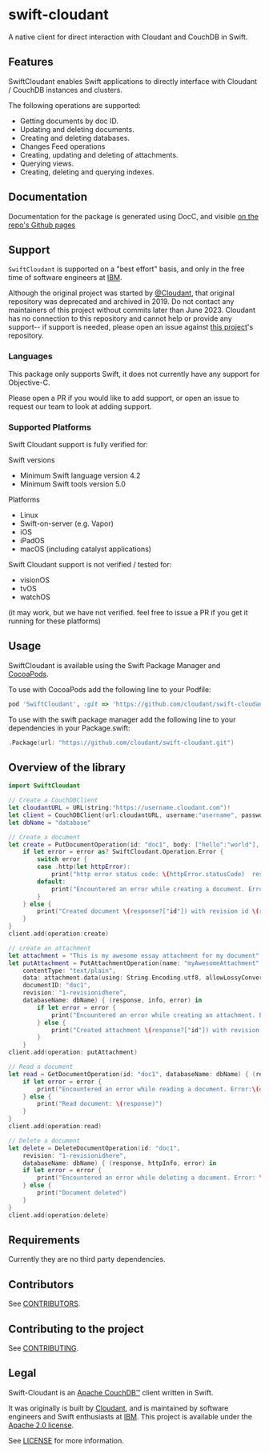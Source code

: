 # swift-cloudant

A native client for direct interaction with Cloudant and CouchDB in Swift.

## Features

SwiftCloudant enables Swift applications to directly interface with Cloudant / CouchDB instances and clusters.

The following operations are supported:

- Getting documents by doc ID.
- Updating and deleting documents.
- Creating and deleting databases.
- Changes Feed operations
- Creating, updating and deleting of attachments.
- Querying views.
- Creating, deleting and querying indexes.

## Documentation

Documentation for the package is generated using DocC, and visible [on the repo's Github pages](https://github.com/ibm/swift-cloudant)

## Support

`SwiftCloudant` is supported on a "best effort" basis, and only in the free time of software engineers at [IBM](https://github.com/ibm).

Although the original project was started by [@Cloudant](https://github.com/cloudant), that original repository was deprecated and archived in 2019. 
Do not contact any maintainers of this project without commits later than June 2023. Cloudant has no connection to this repository and cannot help or provide any support-- if support is needed, please open an issue against [this project](https://github.com/ibm/swift-cloudant)'s repository.

### Languages

This package only supports Swift, it does not currently have any support for Objective-C. 

Please open a PR if you would like to add support, or open an issue to request our team to look at adding support.

### Supported Platforms

Swift Cloudant support is fully verified for:

Swift versions
- Minimum Swift language version 4.2
- Minimum Swift tools version 5.0

Platforms
- Linux
- Swift-on-server (e.g. Vapor)
- iOS
- iPadOS
- macOS (including catalyst applications)

Swift Cloudant support is not verified / tested for:
- visionOS
- tvOS
- watchOS

(it may work, but we have not verified. feel free to issue a PR if you get it running for these platforms)

## Usage

SwiftCloudant is available using the Swift Package Manager and [CocoaPods](http://cocoapods.org).

To use with CocoaPods add the following line to your Podfile:

```ruby
pod 'SwiftCloudant', :git => 'https://github.com/cloudant/swift-cloudant.git'
```

To use with the swift package manager add the following line to your dependencies
in your Package.swift:
```swift
.Package(url: "https://github.com/cloudant/swift-cloudant.git")
```
## <a name="overview"></a>Overview of the library
```swift
import SwiftCloudant

// Create a CouchDBClient
let cloudantURL = URL(string:"https://username.cloudant.com")!
let client = CouchDBClient(url:cloudantURL, username:"username", password:"password")
let dbName = "database"

// Create a document
let create = PutDocumentOperation(id: "doc1", body: ["hello":"world"], databaseName: dbName) {(response, httpInfo, error) in
    if let error = error as? SwiftCloudant.Operation.Error {
        switch error {
        case .http(let httpError):
            print("http error status code: \(httpError.statusCode)  response: \(httpError.response)")
        default:
            print("Encountered an error while creating a document. Error:\(error)")
        }
    } else {
        print("Created document \(response?["id"]) with revision id \(response?["rev"])")
    }
}
client.add(operation:create)

// create an attachment
let attachment = "This is my awesome essay attachment for my document"
let putAttachment = PutAttachmentOperation(name: "myAwesomeAttachment",
    contentType: "text/plain",
    data: attachment.data(using: String.Encoding.utf8, allowLossyConversion: false)!,
    documentID: "doc1",
    revision: "1-revisionidhere",
    databaseName: dbName) { (response, info, error) in
        if let error = error {
            print("Encountered an error while creating an attachment. Error:\(error)")
        } else {
            print("Created attachment \(response?["id"]) with revision id \(response?["rev"])")
        }       
    }   
client.add(operation: putAttachment)

// Read a document
let read = GetDocumentOperation(id: "doc1", databaseName: dbName) { (response, httpInfo, error) in
    if let error = error {
        print("Encountered an error while reading a document. Error:\(error)")
    } else {
        print("Read document: \(response)")
    }   
}
client.add(operation:read)

// Delete a document
let delete = DeleteDocumentOperation(id: "doc1",
    revision: "1-revisionidhere",
    databaseName: dbName) { (response, httpInfo, error) in
    if let error = error {
        print("Encountered an error while deleting a document. Error: \(error)")
    } else {
        print("Document deleted")
    }   
}
client.add(operation:delete)
```

## Requirements

Currently they are no third party dependencies.

## Contributors

See [CONTRIBUTORS](CONTRIBUTORS).

## Contributing to the project

See [CONTRIBUTING](CONTRIBUTING.md).

## Legal

Swift-Cloudant is an [Apache CouchDB&trade;][acdb] client written in Swift. 

It was originally is built by [Cloudant](https://cloudant.com), and is maintained by software engineers and Swift enthusiasts at [IBM](https://github.com/ibm). This project is available under the [Apache 2.0 license][ap2].

[ap2]: https://github.com/cloudant/sync-android/blob/master/LICENSE
[acdb]: http://couchdb.apache.org/

See [LICENSE](LICENSE) for more information.
